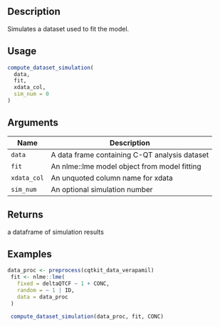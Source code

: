 ## Description

Simulates a dataset used to fit the model.

## Usage

```r
compute_dataset_simulation(
  data,
  fit,
  xdata_col,
  sim_num = 0
)
```

## Arguments

| Name | Description |
|------|-------------|
| `data` | A data frame containing C-QT analysis dataset |
| `fit` | An nlme::lme model object from model fitting |
| `xdata_col` | An unquoted column name for xdata |
| `sim_num` | An optional simulation number |

## Returns

a dataframe of simulation results

## Examples

```r
data_proc <- preprocess(cqtkit_data_verapamil)
 fit <- nlme::lme(
   fixed = deltaQTCF ~ 1 + CONC,
   random = ~ 1 | ID,
   data = data_proc
 )
 
 compute_dataset_simulation(data_proc, fit, CONC)
```


